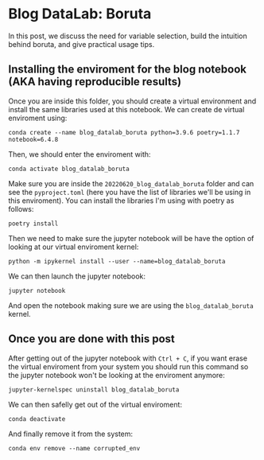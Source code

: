 # Blog DataLab: Boruta

In this post, we discuss the need for variable selection, build the intuition behind boruta, and give practical usage tips.

## Installing the enviroment for the blog notebook (AKA having reproducible results)

Once you are inside this folder, you should create a virtual environment and install the same libraries used at this notebook. We can create de virtual enviroment using:
```console
conda create --name blog_datalab_boruta python=3.9.6 poetry=1.1.7 notebook=6.4.8
```

Then, we should enter the enviroment with:
```console
conda activate blog_datalab_boruta
```

Make sure you are inside the `20220620_blog_datalab_boruta` folder and can see the `pyproject.toml` (here you have the list of libraries we'll be using in this enviroment). You can install the libraries I'm using with poetry as follows:
```console
poetry install
```

Then we need to make sure the jupyter notebook will be have the option of looking at our virtual enviroment kernel:
```console
python -m ipykernel install --user --name=blog_datalab_boruta
```

We can then launch the jupyter notebook:
```console
jupyter notebook
```
And open the notebook making sure we are using the `blog_datalab_boruta` kernel.

## Once you are done with this post

After getting out of the jupyter notebook with `Ctrl + C`, if you want erase the virtual enviroment from your system you should run this command so the jupyter notebook won't be looking at the enviroment anymore:
```console
jupyter-kernelspec uninstall blog_datalab_boruta
```

We can then safelly get out of the virtual enviroment:
```console
conda deactivate
```

And finally remove it from the system:
```console
conda env remove --name corrupted_env
```








